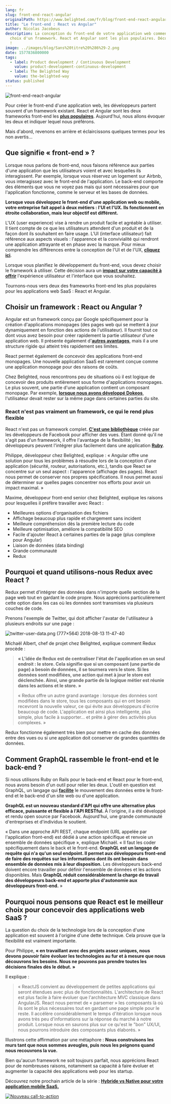 ```yaml
---
lang: fr
slug: front-end-react-angular
originalPath: https://www.belighted.com/fr/blog/front-end-react-angular
title: "Le front-end : React vs Angular"
author: Nicolas Jacobeus
description: La conception du front-end de votre application web commence par le
  choix d'un framework. React et Angular sont les plus populaires. Découvrez-les
  !
image: ../images/blog/Sans%20titre%20%286%29-2.png
date: 1577836800000
tags:
  - label: Product development / Continuous Development
    value: product-development-continuous-development
  - label: The Belighted Way
    value: the-belighted-way
status: published
---
```

![front-end-react-angular](/content/images/legacy/-TiKwDEFOVqNwk3a6uWEI.png)

Pour créer le front-end d'une application web, les développeurs partent souvent d'un framework existant. React et Angular sont les deux frameworks front-end les **[plus populaires](https://medium.com/@TechMagic/reactjs-vs-angular5-vs-vue-js-what-to-choose-in-2018-b91e028fa91d)**. Aujourd'hui, nous allons évoquer les deux et indiquer lequel nous préférons.

Mais d'abord, revenons en arrière et éclaircissons quelques termes pour les non avertis...

**Que signifie « front-end » ?**
--------------------------------

Lorsque nous parlons de front-end, nous faisons référence aux parties d'une application que les utilisateurs voient et avec lesquelles ils interagissent. Par exemple, lorsque vous réservez un logement sur Airbnb, vous interagissez avec le front-end de l'application. Le back-end comporte des éléments que vous ne voyez pas mais qui sont nécessaires pour que l'application fonctionne, comme le serveur et les bases de données.

**Lorsque vous développez le front-end d'une application web ou mobile, votre entreprise fait appel à deux métiers : l'UI et l'UX. Ils fonctionnent en étroite collaboration, mais leur objectif est différent.**

L'UX (user experience) vise à rendre un produit facile et agréable à utiliser. Il tient compte de ce que les utilisateurs attendent d'un produit et de la façon dont ils souhaitent en faire usage. L'UI (interface utilisateur) fait référence aux aspects visuels : l'apparence et la convivialité qui rendront une application attrayante et en phase avec la marque. Pour mieux comprendre les différences entre la conception de l'UI et de l'UX, **[cliquez ici](https://careerfoundry.com/en/blog/ux-design/the-difference-between-ux-and-ui-design-a-laymans-guide/)**.

Lorsque vous planifiez le développement du front-end, vous devez choisir le framework à utiliser. Cette décision aura un **[impact sur votre capacité à offrir](https://www.sitepen.com/blog/2017/06/27/web-frameworks-user-experience-design/)** l'expérience utilisateur et l'interface que vous souhaitez.

Tournons-nous vers deux des frameworks front-end les plus populaires pour les applications web SaaS : React et Angular.

**Choisir un framework : React ou Angular ?**
---------------------------------------------

Angular est un framework conçu par Google spécifiquement pour la création d'applications monopages (des pages web qui se mettent à jour dynamiquement en fonction des actions de l'utilisateur). Il fournit tout ce dont vous avez besoin pour créer rapidement la partie utilisateur d'une application web. Il présente également d'**[autres avantages](https://blog.thinkwik.com/sturdy-faceoff-angular-reactjs/)**, mais il a une structure rigide qui atteint très rapidement ses limites.

React permet également de concevoir des applications front-end monopages. Une nouvelle application SaaS est rarement conçue comme une application monopage pour des raisons de coûts.

Chez Belighted, nous rencontrons peu de situations où il est logique de concevoir des produits entièrement sous forme d'applications monopages. Le plus souvent, une partie d'une application contient un composant monopage. Par exemple, **[lorsque nous avons développé Dokeos](/fr/clients/dokeos)**, l'utilisateur devait rester sur la même page dans certaines parties du site.

### **React n'est pas vraiment un framework, ce qui le rend plus flexible**

React n'est pas un framework complet. **[C'est une bibliothèque](https://www.reddit.com/r/javascript/comments/7xc9it/we_do_we_call_react_a_library_rather_than/)** créée par les développeurs de Facebook pour afficher des vues. Étant donné qu'il ne s'agit pas d'un framework, il offre l'avantage de la flexibilité ; les développeurs peuvent l'intégrer plus facilement dans une application **[Ruby](/fr/blog/demystifier-ruby-on-rails)**.

Philippe, développeur chez Belighted, explique : « Angular offre une solution pour tous les problèmes à résoudre lors de la conception d'une application (sécurité, routeur, autorisations, etc.), tandis que React se concentre sur un seul aspect : l'apparence (affichage des pages). React nous permet de conserver nos propres spécifications. Il nous permet aussi de déterminer sur quelles pages concentrer nos efforts pour avoir un impact maximal. »

Maxime, développeur front-end senior chez Belighted, explique les raisons pour lesquelles il préfère travailler avec React :

*   Meilleures options d'organisation des fichiers
*   Affichage beaucoup plus rapide et chargement sans incident
*   Meilleure compréhension dès la première lecture du code
*   Meilleure optimisation, améliore la compatibilité SEO
*   Facile d'ajouter React à certaines parties de la page (plus complexe pour Angular)
*   Liaison de données (data binding)
*   Grande communauté
*   Redux

**Pourquoi et quand utilisons-nous Redux avec React ?**
-------------------------------------------------------

Redux permet d'intégrer des données dans n'importe quelle section de la page web tout en gardant le code propre. Nous apprécions particulièrement cette option dans les cas où les données sont transmises via plusieurs couches de code.  

Prenons l'exemple de Twitter, qui doit afficher l'avatar de l'utilisateur à plusieurs endroits sur une page :

![twitter-user-data.png (777×564) 2018-08-13 11-47-40](/content/images/legacy/Atsx0yMuqtxzSJu2ayQb0.png)

Michaël Albert, chef de projet chez Belighted, explique comment Redux procède :

> **« L'idée de Redux est de centraliser l'état de l'application en un seul endroit : le store. Cela signifie que si un composant (une partie de page) a besoin de données, il se tournera vers le store. Si les données sont modifiées, une action qui met à jour le store est déclenchée. Ainsi, une grande partie de la logique métier est réunie dans les actions et le store. »**
> 
> « Redux offre un autre grand avantage : lorsque des données sont modifiées dans le store, tous les composants qui en ont besoin recevront la nouvelle valeur, ce qui évite aux développeurs d'écrire beaucoup de code. L'application est ainsi plus intelligente, plus simple, plus facile à supporter... et prête à gérer des activités plus complexes. »

Redux fonctionne également très bien pour mettre en cache des données entre des vues ou si une application doit conserver de grandes quantités de données.

**Comment GraphQL rassemble le front-end et le back-end ?**
-----------------------------------------------------------

Si nous utilisons Ruby on Rails pour le back-end et React pour le front-end, nous avons besoin d'un outil pour relier les deux. L'outil en question est GraphQL, un langage qui **[facilite](https://www.reindex.io/blog/how-facebooks-graphql-will-change-backend-development/)** le mouvement des données entre le front-end et le back-end d'un site web ou d'une application.

**GraphQL est un nouveau standard d'API qui offre une alternative plus efficace, puissante et flexible à l'API RESTful.** À l'origine, il a été développé et rendu open source par Facebook. Aujourd'hui, une grande communauté d'entreprises et d'individus le soutient.

« Dans une approche API REST, chaque endpoint (URL appelée par l'application front-end) est dédié à une action spécifique et renvoie un ensemble de données spécifique », explique Michaël. « Il faut les coder spécifiquement dans le back et le front-end. **GraphQL est un langage de requête qui n'a qu'un seul endpoint. Il permet aux développeurs front-end de faire des requêtes sur les informations dont ils ont besoin dans ensemble de données mis à leur disposition.** Les développeurs back-end doivent encore travailler pour définir l'ensemble de données et les actions disponibles. Mais **GraphQL réduit considérablement la charge de travail des développeurs back-end et apporte plus d'autonomie aux développeurs front-end.** »

**Pourquoi nous pensons que React est le meilleur choix pour concevoir des applications web SaaS ?**
----------------------------------------------------------------------------------------------------

La question du choix de la technologie lors de la conception d'une application est souvent à l'origine d'une dette technique. Cela prouve que la flexibilité est vraiment importante.

Pour Philippe, **« en travaillant avec des projets assez uniques, nous devons pouvoir faire évoluer les technologies au fur et à mesure que nous découvrons les besoins. Nous ne pouvons pas prendre toutes les décisions finales dès le début. »**

Il explique :

> « ReactJS convient au développement de petites applications qui seront étendues avec plus de fonctionnalités. L'architecture de React est plus facile à faire évoluer que l'architecture MVC classique dans AngularJS. React nous permet de « parsemer » les composants là où ils sont le plus nécessaires tout en gardant une page simple pour le reste. Il accélère considérablement le temps d'itération lorsque nous avons très peu d'informations sur la réponse du marché à notre produit. Lorsque nous en saurons plus sur ce qu'est le "bon" UX/UI, nous pourrons introduire des composants plus élaborés. »

Illustrons cette affirmation par une métaphore : **Nous construisons les murs tant que nous sommes aveugles, puis nous les peignons quand nous recouvrons la vue.**

Bien qu'aucun framework ne soit toujours parfait, nous apprécions React pour de nombreuses raisons, notamment sa capacité à faire évoluer et augmenter la capacité des applications web pour les startup.

Découvrez notre prochain article de la série : **[Hybride vs Native pour votre application mobile SaaS.](/fr/blog/applications-mobiles-natives-hybrides)**

[![Nouveau call-to-action](/content/images/legacy/aT-qcraOXB4F5eu_1iBV7.png)](https://cta-redirect.hubspot.com/cta/redirect/1684659/4b0783da-e328-4356-8375-9e4da3107f31)